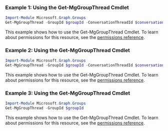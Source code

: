 ### Example 1: Using the Get-MgGroupThread Cmdlet
```powershell
Import-Module Microsoft.Graph.Groups
Get-MgGroupThread -GroupId $groupId -ConversationThreadId $conversationThreadId
```
This example shows how to use the Get-MgGroupThread Cmdlet.
To learn about permissions for this resource, see the [permissions reference](/graph/permissions-reference).
### Example 2: Using the Get-MgGroupThread Cmdlet
```powershell
Import-Module Microsoft.Graph.Groups
Get-MgGroupThread -GroupId $groupId -ConversationThreadId $conversationThreadId
```
This example shows how to use the Get-MgGroupThread Cmdlet.
To learn about permissions for this resource, see the [permissions reference](/graph/permissions-reference).
### Example 3: Using the Get-MgGroupThread Cmdlet
```powershell
Import-Module Microsoft.Graph.Groups
Get-MgGroupThread -GroupId $groupId
```
This example shows how to use the Get-MgGroupThread Cmdlet.
To learn about permissions for this resource, see the [permissions reference](/graph/permissions-reference).
